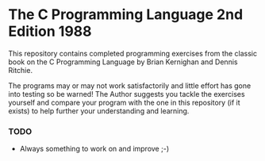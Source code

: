 # The C Programming Language 2nd Edition 1988 

This repository contains completed programming exercises from the
classic book on the C Programming Language by Brian Kernighan and
Dennis Ritchie.

The programs may or may not work satisfactorily and little effort has
gone into testing so be warned!  The Author suggests you tackle the
exercises yourself and compare your program with the one in this
repository (if it exists) to help further your understanding and
learning.

### TODO

  - Always something to work on and improve ;-)


